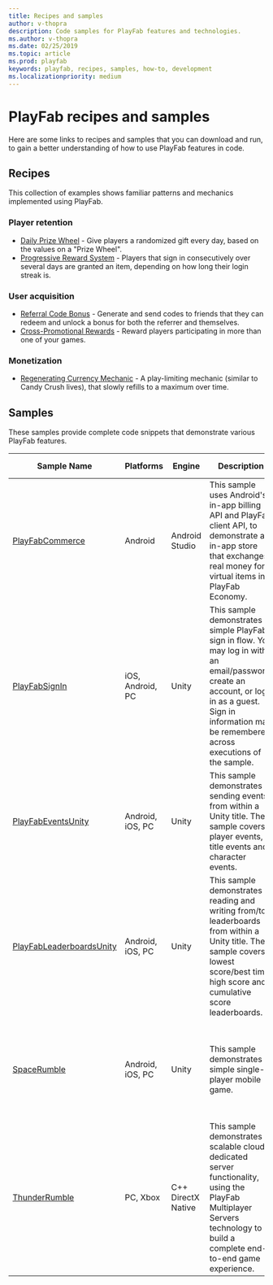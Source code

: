 ```yaml
---
title: Recipes and samples
author: v-thopra
description: Code samples for PlayFab features and technologies.
ms.author: v-thopra
ms.date: 02/25/2019
ms.topic: article
ms.prod: playfab
keywords: playfab, recipes, samples, how-to, development
ms.localizationpriority: medium
---
```


# PlayFab recipes and samples

Here are some links to recipes and samples that you can download and run, to gain a better understanding of how to use PlayFab features in code.

## Recipes

This collection of examples shows familiar patterns and mechanics implemented using PlayFab.

### Player retention

- [Daily Prize Wheel](https://github.com/PlayFab/PlayFab-Samples/tree/master/Recipes/PrizeWheel) - Give players a randomized gift every day, based on the values on a "Prize Wheel".
- [Progressive Reward System](https://github.com/PlayFab/PlayFab-Samples/tree/master/Recipes/ProgressiveRewards) - Players that sign in consecutively over several days are granted an item, depending on how long their login streak is.

### User acquisition

- [Referral Code Bonus](https://github.com/PlayFab/PlayFab-Samples/tree/master/Recipes/ReferralCodes) - Generate and send codes to friends that they can redeem and unlock a bonus for both the referrer and themselves.
- [Cross-Promotional Rewards](https://github.com/PlayFab/PlayFab-Samples/tree/master/Recipes/SimpleCrossPromotion) - Reward players participating in more than one of your games.

### Monetization

- [Regenerating Currency Mechanic](https://github.com/PlayFab/PlayFab-Samples/tree/master/Recipes/RegeneratingCurrency) - A play-limiting mechanic (similar to Candy Crush lives), that slowly refills to a maximum over time.

## Samples

These samples provide complete code snippets that demonstrate various PlayFab features.

|Sample Name| Platforms| Engine| Description | Demonstrated Capabilities|
|-|-|-|-|-|
|[PlayFabCommerce](https://github.com/PlayFab/PlayFab-Samples/tree/master/Samples/Android/PlayFabCommerce) | Android | Android Studio| This sample uses Android's in-app billing API and PlayFab client API, to demonstrate an in-app store that exchanges real money for virtual items in PlayFab Economy.| <ul><li>Login</li><li>In app purchases</li></ul> |
|[PlayFabSignIn](https://github.com/PlayFab/PlayFab-Samples/tree/master/Samples/Unity/PlayFabSignIn) | iOS, Android, PC | Unity | This sample demonstrates a simple PlayFab sign in flow. You may log in with an email/password, create an account, or log in as a guest. Sign in information may be remembered across executions of the sample. | <ul><li>Login</li></ul> |
|[PlayFabEventsUnity](https://github.com/PlayFab/PlayFab-Samples/tree/master/Samples/Unity/PlayFabEventsUnity) | Android, iOS, PC | Unity |This sample demonstrates sending events from within a Unity title. The sample covers player events, title events and character events. | <ul><li>Events</li></ul> |
|[PlayFabLeaderboardsUnity](https://github.com/PlayFab/PlayFab-Samples/tree/master/Samples/Unity/PlayFabLeaderboardsUnity) | Android, iOS, PC | Unity | This sample demonstrates reading and writing from/to leaderboards from within a Unity title. The sample covers lowest score/best time, high score and cumulative score leaderboards. | <ul><li>Leaderboards</li></ul> |
|[SpaceRumble](https://github.com/PlayFab/PlayFab-Samples/tree/master/Samples/Unity/SpaceRumble) | Android, iOS, PC | Unity | This sample demonstrates a simple single-player mobile game. | <ul><li>User accounts</li><li>User title data</li><li>Title data</li><li>Events that trigger CloudScript</li><li>Leaderboards</li></ul> |
|[ThunderRumble](https://github.com/PlayFab/PlayFab-Samples/tree/master/Samples/Win32/ThunderRumble) | PC, Xbox | C++ DirectX Native | This sample demonstrates scalable cloud dedicated server functionality, using the PlayFab Multiplayer Servers technology to build a complete end-to-end game experience. | <ul><li>Login</li><li>Matchmaking</li><li>Multiplayer Servers</li></ul> |
